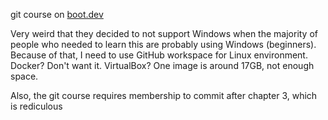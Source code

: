 git course on [boot.dev](https://boot.dev)  

Very weird that they decided to not support Windows when the majority of people who needed to learn this are probably using Windows (beginners).  
Because of that, I need to use GitHub workspace for Linux environment.  
Docker? Don't want it. VirtualBox? One image is around 17GB, not enough space.

Also, the git course requires membership to commit after chapter 3, which is rediculous